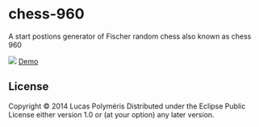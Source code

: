 # chess-960

A start postions generator of Fischer random chess also known as chess 960

![](https://github.com/Average-user/Chess-960-start-generation/blob/master/resources/public/img/demo.png?raw=true)
[Demo](https://average-user.github.io/Chess-960-start-generation/)

## License

Copyright © 2014 Lucas Polyméris
Distributed under the Eclipse Public License either version 1.0 or (at your option) any later version.
